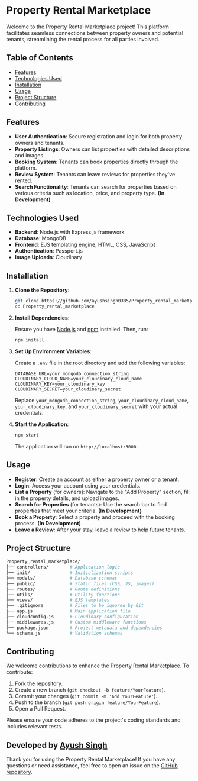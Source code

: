 # Property Rental Marketplace

Welcome to the Property Rental Marketplace project! This platform facilitates seamless connections between property owners and potential tenants, streamlining the rental process for all parties involved.

## Table of Contents

- [Features](#features)
- [Technologies Used](#technologies-used)
- [Installation](#installation)
- [Usage](#usage)
- [Project Structure](#project-structure)
- [Contributing](#contributing)

## Features

- **User Authentication**: Secure registration and login for both property owners and tenants.
- **Property Listings**: Owners can list properties with detailed descriptions and images.
- **Booking System**: Tenants can book properties directly through the platform.
- **Review System**: Tenants can leave reviews for properties they've rented.
- **Search Functionality**: Tenants can search for properties based on various criteria such as location, price, and property type. **(In Development)**

## Technologies Used

- **Backend**: Node.js with Express.js framework
- **Database**: MongoDB
- **Frontend**: EJS templating engine, HTML, CSS, JavaScript
- **Authentication**: Passport.js
- **Image Uploads**: Cloudinary

## Installation

1. **Clone the Repository**:

   ```bash
   git clone https://github.com/ayushsingh0385/Property_rental_marketplace.git
   cd Property_rental_marketplace
   ```

2. **Install Dependencies**:

   Ensure you have [Node.js](https://nodejs.org/) and [npm](https://www.npmjs.com/) installed. Then, run:

   ```bash
   npm install
   ```

3. **Set Up Environment Variables**:

   Create a `.env` file in the root directory and add the following variables:

   ```env
   DATABASE_URL=your_mongodb_connection_string
   CLOUDINARY_CLOUD_NAME=your_cloudinary_cloud_name
   CLOUDINARY_KEY=your_cloudinary_key
   CLOUDINARY_SECRET=your_cloudinary_secret
   ```

   Replace `your_mongodb_connection_string`, `your_cloudinary_cloud_name`, `your_cloudinary_key`, and `your_cloudinary_secret` with your actual credentials.

4. **Start the Application**:

   ```bash
   npm start
   ```

   The application will run on `http://localhost:3000`.

## Usage

- **Register**: Create an account as either a property owner or a tenant.
- **Login**: Access your account using your credentials.
- **List a Property** (for owners): Navigate to the "Add Property" section, fill in the property details, and upload images.
- **Search for Properties** (for tenants): Use the search bar to find properties that meet your criteria. **(In Development)**
- **Book a Property**: Select a property and proceed with the booking process. **(In Development)**
- **Leave a Review**: After your stay, leave a review to help future tenants.

## Project Structure

```bash
Property_rental_marketplace/
├── controllers/        # Application logic
├── init/               # Initialization scripts
├── models/             # Database schemas
├── public/             # Static files (CSS, JS, images)
├── routes/             # Route definitions
├── utils/              # Utility functions
├── views/              # EJS templates
├── .gitignore          # Files to be ignored by Git
├── app.js              # Main application file
├── cloudconfig.js      # Cloudinary configuration
├── middlewares.js      # Custom middleware functions
├── package.json        # Project metadata and dependencies
└── schema.js           # Validation schemas
```

## Contributing

We welcome contributions to enhance the Property Rental Marketplace. To contribute:

1. Fork the repository.
2. Create a new branch (`git checkout -b feature/YourFeature`).
3. Commit your changes (`git commit -m 'Add YourFeature'`).
4. Push to the branch (`git push origin feature/YourFeature`).
5. Open a Pull Request.

Please ensure your code adheres to the project's coding standards and includes relevant tests.

## Developed by [Ayush Singh](https://github.com/ayushsingh0385)

Thank you for using the Property Rental Marketplace! If you have any questions or need assistance, feel free to open an issue on the [GitHub repository](https://github.com/ayushsingh0385/Property_rental_marketplace/).

